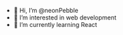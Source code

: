 - 👋 Hi, I’m @neonPebble
- 👀 I’m interested in web development
- 🌱 I’m currently learning React
<!---- 💞️ I’m looking to collaborate on ...
- 📫 How to reach me ...--->

<!---
neonPebble/neonPebble is a ✨ special ✨ repository because its `README.md` (this file) appears on your GitHub profile.
You can click the Preview link to take a look at your changes.
--->
